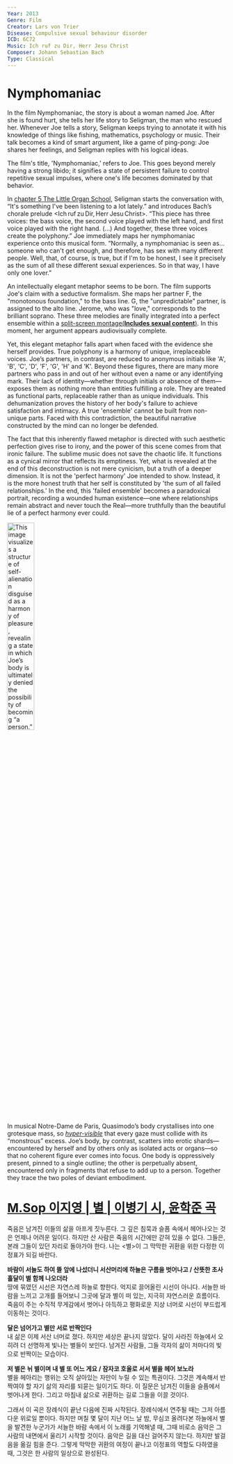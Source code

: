 ```yaml
---
Year: 2013
Genre: Film
Creator: Lars von Trier
Disease: Compulsive sexual behaviour disorder
ICD: 6C72
Music: Ich ruf zu Dir, Herr Jesu Christ​
Composer: Johann Sebastian Bach
Type: Classical
---
```


# Nymphomaniac

In the film Nymphomaniac, the story is about a woman named Joe. After she is found hurt, she tells her life story to Seligman, the man who rescued her. Whenever Joe tells a story, Seligman keeps trying to annotate it with his knowledge of things like fishing, mathematics, psychology or music. Their talk becomes a kind of smart argument, like a game of ping-pong: Joe shares her feelings, and Seligman replies with his logical ideas.

The film's title, 'Nymphomaniac,' refers to Joe. This goes beyond merely having a strong libido; it signifies a state of persistent failure to control repetitive sexual impulses, where one's life becomes dominated by that behavior.

In [chapter 5 The Little Organ School](https://youtu.be/dIvuZ1bmrWs?feature=shared), Seligman starts the conversation with, “It's something I've been listening to a lot lately.” and introduces Bach’s chorale prelude <Ich ruf zu Dir, Herr Jesu Christ>. “This piece has three voices: the bass voice, the second voice played with the left hand, and first voice played with the right hand. (…) And together, these three voices create the polyphony.”
Joe immediately maps her nymphomaniac experience onto this musical form. “Normally, a nymphomaniac is seen as... someone who can't get enough, and therefore, has sex with many different people. Well, that, of course, is true, but if I'm to be honest, I see it precisely as the sum of all these different sexual experiences. So in that way, I have only one lover.”

An intellectually elegant metaphor seems to be born. The film supports Joe's claim with a seductive formalism. She maps her partner F, the "monotonous foundation," to the bass line. G, the "unpredictable" partner, is assigned to the alto line. Jerome, who was "love," corresponds to the brilliant soprano. These three melodies are finally integrated into a perfect ensemble within a [split-screen montage(**Includes sexual content**)](https://vimeo.com/1036892452?share=copy). In this moment, her argument appears audiovisually complete.

Yet, this elegant metaphor falls apart when faced with the evidence she herself provides. True polyphony is a harmony of unique, irreplaceable voices. Joe’s partners, in contrast, are reduced to anonymous initials like 'A', 'B', 'C', 'D', 'F', 'G', 'H' and 'K'. Beyond these figures, there are many more partners who pass in and out of her without even a name or any identifying mark. Their lack of identity—whether through initials or absence of them—exposes them as nothing more than entities fulfilling a role. They are treated as functional parts, replaceable rather than as unique individuals. This dehumanization proves the history of her body's failure to achieve satisfaction and intimacy. A true 'ensemble' cannot be built from non-unique parts. Faced with this contradiction, the beautiful narrative constructed by the mind can no longer be defended.

The fact that this inherently flawed metaphor is directed with such aesthetic perfection gives rise to irony, and the power of this scene comes from that ironic failure. The sublime music does not save the chaotic life. It functions as a cynical mirror that reflects its emptiness. Yet, what is revealed at the end of this deconstruction is not mere cynicism, but a truth of a deeper dimension. It is not the 'perfect harmony' Joe intended to show. Instead, it is the more honest truth that her self is constituted by 'the sum of all failed relationships.' In the end, this 'failed ensemble' becomes a paradoxical portrait, recording a wounded human existence—one where relationships remain abstract and never touch the Real—more truthfully than the beautiful lie of a perfect harmony ever could.

<img src="./jang_seongwon_img.png" alt="This image visualizes a structure of self-alienation disguised as a harmony of pleasure, revealing a state in which Joe’s body is ultimately denied the possibility of becoming “a person.” Her body is fragmented into pieces, forming an illusion of wholeness while in fact representing the absence of any real totality. The silhouettes in the background can be read as anonymized proxies of her past partners—traces of the gazes that consumed her body—symbolizing a structure where intimacy is replaced by abstracted desire." style="width:35%;" />

In musical Notre-Dame de Paris, Quasimodo’s body crystallises into one grotesque mass, so [*hyper-visible*](kim_hyoju.md) that every gaze must collide with its “monstrous” excess. Joe’s body, by contrast, scatters into erotic shards—encountered by herself and by others only as isolated acts or organs—so that no coherent figure ever comes into focus. One body is oppressively present, pinned to a single outline; the other is perpetually absent, encountered only in fragments that refuse to add up to a person. Together they trace the two poles of deviant embodiment.

# [M.Sop 이지영  |  별  |  이병기 시, 윤학준 곡](https://youtu.be/KvndHb9Zgqw?feature=shared)

죽음은 남겨진 이들의 삶을 아프게 짓누른다. 그 깊은 침묵과 슬픔 속에서 헤어나오는 것은 언제나 어려운 일이다. 하지만 산 사람은 죽음의 시간에만 갇혀 있을 수 없다. 그들은, 본래 그들이 있던 자리로 돌아가야 한다. 나는 <별>이 그 막막한 귀환을 위한 다정한 이정표가 되길 바란다.

**바람이 서늘도 하여 뜰 앞에 나섰더니 서산머리에 하늘은 구름을 벗어나고 / 산뜻한 초사흘달이 별 함께 나오더라**  
땅에 묶였던 시선은 자연스레 하늘로 향한다. 억지로 끌어올린 시선이 아니다. 서늘한 바람을 느끼고 고개를 들어보니 그곳에 달과 별이 떠 있는, 지극히 자연스러운 흐름이다. 죽음이 주는 수직적 무게감에서 벗어나 아득하고 평화로운 지상 너머로 시선이 부드럽게 이동하는 것이다.

**달은 넘어가고 별만 서로 반짝인다**  
내 삶은 이제 서산 너머로 졌다. 하지만 세상은 끝나지 않았다. 달이 사라진 하늘에서 오히려 더 선명하게 빛나는 별들이 보인다. 남겨진 사람들, 그들 각자의 삶이 저마다의 빛으로 반짝이는 모습이다.

**저 별은 뉘 별이며 내 별 또 어느 게요 / 잠자코 호올로 서서 별을 헤어 보노라**  
별을 헤아리는 행위는 오직 살아있는 자만이 누릴 수 있는 특권이다. 그것은 계속해서 반짝여야 할 자기 삶의 자리를 되묻는 일이기도 하다. 이 질문은 남겨진 이들을 슬픔에서 벗어나게 한다. 그리고 마침내 삶으로 귀환하는 길로 그들을 이끌 것이다.

그래서 이 곡은 장례식이 끝난 다음에 진짜 시작된다. 장례식에서 연주될 때는 그저 아름다운 위로일 뿐이다. 하지만 며칠 몇 달이 지난 어느 날 밤, 무심코 올려다본 하늘에서 별을 발견한 누군가가 서늘한 바람 속에서 이 노래를 기억해낼 때, 그때 비로소 음악은 그 사람의 내면에서 울리기 시작할 것이다. 음악은 길을 대신 걸어주지 않는다. 하지만 발걸음을 옮길 힘을 준다. 그렇게 막막한 귀환의 여정이 끝나고 이정표의 역할도 다하였을 때, 그것은 한 사람의 일상으로 완성된다.
